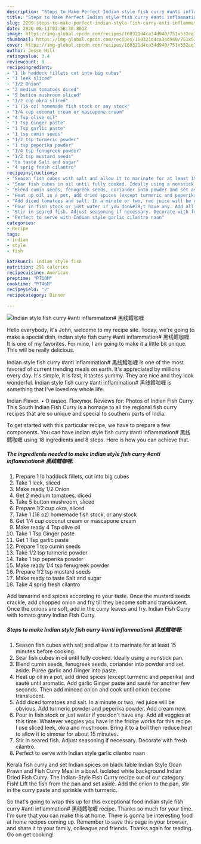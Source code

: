 ```yaml
---
description: "Steps to Make Perfect Indian style fish curry #anti inflammation# 黑线鳕咖喱"
title: "Steps to Make Perfect Indian style fish curry #anti inflammation# 黑线鳕咖喱"
slug: 2299-steps-to-make-perfect-indian-style-fish-curry-anti-inflammation
date: 2020-08-11T02:58:38.801Z
image: https://img-global.cpcdn.com/recipes/160321d4ca34d940/751x532cq70/indian-style-fish-curry-anti-inflammation-黑线鳕咖喱-recipe-main-photo.jpg
thumbnail: https://img-global.cpcdn.com/recipes/160321d4ca34d940/751x532cq70/indian-style-fish-curry-anti-inflammation-黑线鳕咖喱-recipe-main-photo.jpg
cover: https://img-global.cpcdn.com/recipes/160321d4ca34d940/751x532cq70/indian-style-fish-curry-anti-inflammation-黑线鳕咖喱-recipe-main-photo.jpg
author: Jesse Hill
ratingvalue: 3.4
reviewcount: 8
recipeingredient:
- "1 lb haddock fillets cut into big cubes"
- "1 leek sliced"
- "1/2 Onion"
- "2 medium tomatoes diced"
- "5 button mushroom sliced"
- "1/2 cup okra sliced"
- "1 (16 oz) homemade fish stock or any stock"
- "1/4 cup coconut cream or mascapone cream"
- "4 Tsp olive oil"
- "1 Tsp Ginger paste"
- "1 Tsp garlic paste"
- "1 tsp cumin seeds"
- "1/2 tsp turmeric powder"
- "1 tsp peperika powder"
- "1/4 tsp fenugreek powder"
- "1/2 tsp mustard seeds"
- "to taste Salt and sugar"
- "4 sprig fresh cilantro"
recipeinstructions:
- "Season fish cubes with salt and allow it to marinate for at least 15 minutes before cooking."
- "Sear fish cubes in oil until fully cooked. Ideally using a nonstick pan."
- "Blend cumin seeds, fenugreek seeds, coriander into powder and set aside. Purée garlic and Ginger into paste."
- "Heat up oil in a pot, add dried spices (except turmeric and peperika) and sauté until aromatic. Add garlic Ginger paste and sauté for another few seconds. Then add minced onion and cook until onion become translucent."
- "Add diced tomatoes and salt. In a minute or two, red juice will be obvious. Add turmeric powder and peperika powder. Add cream now."
- "Pour in fish stock or just water if you don&#39;t have any. Add all veggies at this time. Whatever veggies you have in the fridge works for this recipe. I use sliced leek, okra and mushroom. Bring it to a boil then reduce heat to allow it to simmer for about 15 minutes."
- "Stir in seared fish. Adjust seasoning if necessary. Decorate with fresh cilantro."
- "Perfect to serve with Indian style garlic cilantro naan"
categories:
- Recipe
tags:
- indian
- style
- fish

katakunci: indian style fish 
nutrition: 291 calories
recipecuisine: American
preptime: "PT10M"
cooktime: "PT46M"
recipeyield: "2"
recipecategory: Dinner

---
```



![Indian style fish curry #anti inflammation# 黑线鳕咖喱](https://img-global.cpcdn.com/recipes/160321d4ca34d940/751x532cq70/indian-style-fish-curry-anti-inflammation-黑线鳕咖喱-recipe-main-photo.jpg)

Hello everybody, it's John, welcome to my recipe site. Today, we're going to make a special dish, indian style fish curry #anti inflammation# 黑线鳕咖喱. It is one of my favorites. For mine, I am going to make it a little bit unique. This will be really delicious.

Indian style fish curry #anti inflammation# 黑线鳕咖喱 is one of the most favored of current trending meals on earth. It's appreciated by millions every day. It's simple, it is fast, it tastes yummy. They are nice and they look wonderful. Indian style fish curry #anti inflammation# 黑线鳕咖喱 is something that I've loved my whole life.

Indian Flavor. • О видео. Покупки. Reviews for: Photos of Indian Fish Curry. This South Indian Fish Curry is a homage to all the regional fish curry recipes that are so unique and special to southern parts of India.


To get started with this particular recipe, we have to prepare a few components. You can have indian style fish curry #anti inflammation# 黑线鳕咖喱 using 18 ingredients and 8 steps. Here is how you can achieve that.

<!--inarticleads1-->

##### The ingredients needed to make Indian style fish curry #anti inflammation# 黑线鳕咖喱:

1. Prepare 1 lb haddock fillets, cut into big cubes
1. Take 1 leek, sliced
1. Make ready 1/2 Onion
1. Get 2 medium tomatoes, diced
1. Take 5 button mushroom, sliced
1. Prepare 1/2 cup okra, sliced
1. Take 1 (16 oz) homemade fish stock, or any stock
1. Get 1/4 cup coconut cream or mascapone cream
1. Make ready 4 Tsp olive oil
1. Take 1 Tsp Ginger paste
1. Get 1 Tsp garlic paste
1. Prepare 1 tsp cumin seeds
1. Take 1/2 tsp turmeric powder
1. Take 1 tsp peperika powder
1. Make ready 1/4 tsp fenugreek powder
1. Prepare 1/2 tsp mustard seeds
1. Make ready to taste Salt and sugar
1. Take 4 sprig fresh cilantro


Add tamarind and spices according to your taste. Once the mustard seeds crackle, add chopped onion and fry till they become soft and translucent. Once the onions are soft, add in the curry leaves and fry. Indian Fish Curry with tomato gravy Indian Fish Curry. 

<!--inarticleads2-->

##### Steps to make Indian style fish curry #anti inflammation# 黑线鳕咖喱:

1. Season fish cubes with salt and allow it to marinate for at least 15 minutes before cooking.
1. Sear fish cubes in oil until fully cooked. Ideally using a nonstick pan.
1. Blend cumin seeds, fenugreek seeds, coriander into powder and set aside. Purée garlic and Ginger into paste.
1. Heat up oil in a pot, add dried spices (except turmeric and peperika) and sauté until aromatic. Add garlic Ginger paste and sauté for another few seconds. Then add minced onion and cook until onion become translucent.
1. Add diced tomatoes and salt. In a minute or two, red juice will be obvious. Add turmeric powder and peperika powder. Add cream now.
1. Pour in fish stock or just water if you don&#39;t have any. Add all veggies at this time. Whatever veggies you have in the fridge works for this recipe. I use sliced leek, okra and mushroom. Bring it to a boil then reduce heat to allow it to simmer for about 15 minutes.
1. Stir in seared fish. Adjust seasoning if necessary. Decorate with fresh cilantro.
1. Perfect to serve with Indian style garlic cilantro naan


Kerala fish curry and set Indian spices on black table Indian Style Goan Prawn and Fish Curry Meal in a bowl. Isolated white background Indian Dried Fish Curry. The Indian-Style Fish Curry recipe out of our category Fish! Lift the fish from the pan and set aside. Add the onion to the pan, stir in the curry paste and sprinkle with turmeric. 

So that's going to wrap this up for this exceptional food indian style fish curry #anti inflammation# 黑线鳕咖喱 recipe. Thanks so much for your time. I'm sure that you can make this at home. There is gonna be interesting food at home recipes coming up. Remember to save this page in your browser, and share it to your family, colleague and friends. Thanks again for reading. Go on get cooking!
